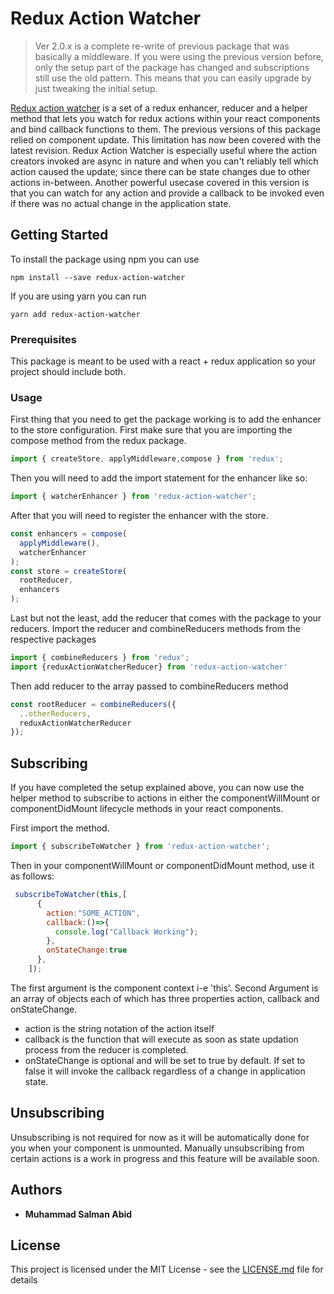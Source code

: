 # Redux Action Watcher
>Ver 2.0.x is a complete re-write of previous package that was basically a middleware. If you were using the previous version before, only the setup part of the package has changed and subscriptions still use the old pattern. This means that you can easily upgrade by just tweaking the initial setup.

[Redux action watcher](https://github.com/salman3k1/redux-action-watcher) is a set of a redux enhancer, reducer and a helper method that lets you watch for redux actions within your react components and bind callback functions to them. The previous versions of this package relied on component update. This limitation has now been covered with the latest revision. Redux Action Watcher is especially useful where the action creators invoked are async in nature and when you can't reliably tell which action caused the update; since there can be state changes due to other actions in-between. Another powerful usecase covered in this version is that you can watch for any action and provide a callback to be invoked even if there was no actual change in the application state.

## Getting Started

To install the package using npm you can use
```
npm install --save redux-action-watcher
```

If you are using yarn you can run
```
yarn add redux-action-watcher
```

### Prerequisites

This package is meant to be used with a react + redux application so your project should include both.

### Usage

First thing that you need to get the package working is to add the enhancer to the store configuration.
First make sure that you are importing the compose method from the redux package.

```javascript
import { createStore, applyMiddleware,compose } from 'redux';
```

Then you will need to add the import statement for the enhancer like so:

```javascript
import { watcherEnhancer } from 'redux-action-watcher';
```

After that you will need to register the enhancer with the store.

```javascript
const enhancers = compose(
  applyMiddleware(),
  watcherEnhancer
);
const store = createStore(
  rootReducer,
  enhancers
);
```
Last but not the least, add the reducer that comes with the package to your reducers. Import the reducer and combineReducers methods from the respective packages

```javascript
import { combineReducers } from 'redux';
import {reduxActionWatcherReducer} from 'redux-action-watcher'
```

Then add reducer to the array passed to combineReducers method

```javascript
const rootReducer = combineReducers({
  ..otherReducers,
  reduxActionWatcherReducer
});
```
## Subscribing

If you have completed the setup explained above, you can now use the helper method to subscribe to actions in either the componentWillMount or componentDidMount lifecycle methods in your react components.

First import the method.

```javascript
import { subscribeToWatcher } from 'redux-action-watcher';
```

Then in your componentWillMount or componentDidMount method, use it as follows:

```javascript
 subscribeToWatcher(this,[
      {  
        action:"SOME_ACTION",
        callback:()=>{
          console.log("Callback Working");
        },
        onStateChange:true
      },
    ]);
```

The first argument is the component context i-e 'this'. Second Argument is an array of objects each of which has three properties action, callback and onStateChange.
* action is the string notation of the action itself
* callback is the function that will execute as soon as state updation process from the reducer is completed.
* onStateChange is optional and will be set to true by default. If set to false it will invoke the callback regardless of a change in application state.

## Unsubscribing

Unsubscribing is not required for now  as it will be automatically done for you when your component is unmounted. Manually unsubscribing from certain actions is a work in progress and this feature will be available soon.


## Authors

* **Muhammad Salman Abid**

## License

This project is licensed under the MIT License - see the [LICENSE.md](https://github.com/salman3k1/redux-action-watcher/blob/master/LICENSE.md) file for details

